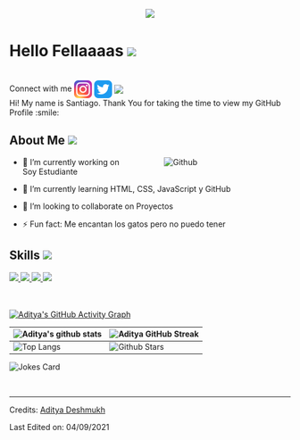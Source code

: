 <p align="center">
    <img width="500" src="https://media4.giphy.com/media/v1.Y2lkPTc5MGI3NjExcmhrcm9oc3dyaXQ2ZG5taHZsbGZnbGdhdTl5Z3Fwc2ZnbXBzOW4zMSZlcD12MV9pbnRlcm5hbF9naWZfYnlfaWQmY3Q9Zw/WmkEhAIyWfpm1vdVcg/giphy.gif">
</p>

<h1> Hello Fellaaaas <img src = "https://raw.githubusercontent.com/MartinHeinz/MartinHeinz/master/wave.gif" width = 30px> </h1>
<p align='center'>
</p>
<br
<h2> Connect with me
<a href = 'https://www.instagram.com/sxnty.og/'> <img width = '32px' align= 'center' src="https://github.com/tandpfun/skill-icons/blob/main/icons/Instagram.svg"/></a> 
<a href = 'https://x.com/AtentadoVisual'> <img width = '32px' align= 'center' src="https://github.com/tandpfun/skill-icons/blob/main/icons/Twitter.svg"/></a> 
<a href = 'https://medium.com/@adityadeshmukh7350'> <img width = '32px' align= 'center' src="https://raw.githubusercontent.com/rahulbanerjee26/githubAboutMeGenerator/main/icons/medium.svg"/></a>
  

<div size='20px'> Hi! My name is Santiago. Thank You for taking the time to view my GitHub Profile :smile: 
</div>

<h2> About Me <img src ="https://media1.giphy.com/media/v1.Y2lkPTc5MGI3NjExcXFpYXhxdWRuOHN1NTU3Z3lwM292dnRxNGh4bW1idjA1eGNpZDV4aiZlcD12MV9pbnRlcm5hbF9naWZfYnlfaWQmY3Q9cw/13xxoHrXk4Rrdm/giphy.gif" width = 100px></h2>

<img width="45%" align="right" alt="Github" src="https://media4.giphy.com/media/v1.Y2lkPTc5MGI3NjExN3Jud2FramM0ZmZ5OTNtdjlzOHlhZzV2Ymh1bThqNmQ3dzFpN2M1ZCZlcD12MV9pbnRlcm5hbF9naWZfYnlfaWQmY3Q9Zw/KdqIbjYYEvOxdWOblq/giphy.gif" />

- 🔭 I’m currently working on  <br> Soy Estudiante
  
- 🌱 I’m currently learning HTML, CSS, JavaScript y GitHub
  
- 👯 I’m looking to collaborate on Proyectos
  
- ⚡ Fun fact: Me encantan los gatos pero no puedo tener

<h2> Skills <img src = "https://media2.giphy.com/media/QssGEmpkyEOhBCb7e1/giphy.gif?cid=ecf05e47a0n3gi1bfqntqmob8g9aid1oyj2wr3ds3mg700bl&rid=giphy.gif" width = 32px> </h2>
<a href= https://github.com/Aditya664?tab=repositories&q=&type=&language=reactjs&sort= > <img width ='32px' src ='https://raw.githubusercontent.com/rahulbanerjee26/githubAboutMeGenerator/main/icons/reactjs.svg'> </a>
<a href= https://github.com/Aditya664?tab=repositories&q=&type=&language=javascript&sort= > <img width ='32px' src ='https://raw.githubusercontent.com/rahulbanerjee26/githubAboutMeGenerator/main/icons/javascript.svg'> </a>
<a href= https://github.com/Aditya664?tab=repositories&q=&type=&language=css&sort= > <img width ='32px' src ='https://raw.githubusercontent.com/rahulbanerjee26/githubAboutMeGenerator/main/icons/css.svg'> </a>
<a href= https://github.com/Aditya664?tab=repositories&q=&type=&language=html&sort= > <img width ='32px' src ='https://raw.githubusercontent.com/rahulbanerjee26/githubAboutMeGenerator/main/icons/html.svg'> </a>


<br>
<br>
  <br>
  
[![Aditya's GitHub Activity Graph](https://activity-graph.herokuapp.com/graph?username=Aditya664&theme=tokyonight)](https://git.io/praveenscience)

| ![Aditya's github stats](https://github-readme-stats.vercel.app/api?username=Aditya664&show_icons=true&theme=tokyonight) | ![Aditya GitHub Streak](https://github-readme-streak-stats.herokuapp.com/?user=Aditya664&theme=tokyonight) |
| --- | --- |
| ![Top Langs](https://github-readme-stats.vercel.app/api/top-langs/?username=Aditya664&theme=tokyonight) | ![Github Stars](https://github-readme-stats.vercel.app/api?username=Aditya664&show_icons=true&locale=en&count_private=true&hide_rank=true&custom_title=My%20GitHub%20Stats&disable_animations=true&theme=tokyonight) |

![Jokes Card](https://readme-jokes.vercel.app/api?theme=tokyonight)


<br>


-----
Credits: [Aditya Deshmukh](https://github.com/Aditya664)

Last Edited on: 04/09/2021
